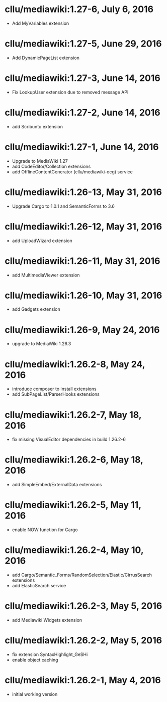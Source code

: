 # cllu/mediawiki:1.27-6, July 6, 2016

- Add MyVariables extension

# cllu/mediawiki:1.27-5, June 29, 2016

- Add DynamicPageList extension

# cllu/mediawiki:1.27-3, June 14, 2016

- Fix LookupUser extension due to removed message API

# cllu/mediawiki:1.27-2, June 14, 2016

- add Scribunto extension

# cllu/mediawiki:1.27-1, June 14, 2016

- Upgrade to MediaWiki 1.27
- add CodeEditor/Collection extensions
- add OfflineContentGenerator (cllu/mediawiki-ocg) service

# cllu/mediawiki:1.26-13, May 31, 2016

- Upgrade Cargo to 1.0.1 and SemanticForms to 3.6

# cllu/mediawiki:1.26-12, May 31, 2016

- add UploadWizard extension

# cllu/mediawiki:1.26-11, May 31, 2016

- add MultimediaViewer extension

# cllu/mediawiki:1.26-10, May 31, 2016

- add Gadgets extension

# cllu/mediawiki:1.26-9, May 24, 2016

- upgrade to MediaWiki 1.26.3

# cllu/mediawiki:1.26.2-8, May 24, 2016

- introduce composer to install extensions
- add SubPageList/ParserHooks extensions

# cllu/mediawiki:1.26.2-7, May 18, 2016

- fix missing VisualEditor dependencies in build 1.26.2-6

# cllu/mediawiki:1.26.2-6, May 18, 2016

- add SimpleEmbed/ExternalData extensions

# cllu/mediawiki:1.26.2-5, May 11, 2016

- enable NOW function for Cargo

# cllu/mediawiki:1.26.2-4, May 10, 2016

- add Cargo/Semantic_Forms/RandomSelection/Elastic/CirrusSearch extensions
- add ElasticSearch service

# cllu/mediawiki:1.26.2-3, May 5, 2016

- add Mediawiki Widgets extension

# cllu/mediawiki:1.26.2-2, May 5, 2016

- fix extension SyntaxHighlight_GeSHi
- enable object caching

# cllu/mediawiki:1.26.2-1, May 4, 2016

- initial working version
